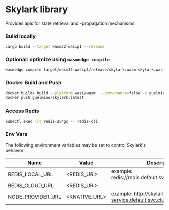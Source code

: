 # Skylark library
Provides apis for state retrieval and -propagation mechanisms. 

### Build locally
```bash
cargo build --target wasm32-wasip1 --release
```
### Optional: optimize using `wasmedge compile`
```bash
wasmedge compile target/wasm32-wasip1/release/skylark.wasm skylark.wasm
```
### Docker Build and Push
```bash
docker buildx build --platform wasi/wasm  --provenance=false -t guelmino/skylark:latest .
docker push guelmino/skylark:latest
```

### Access Redis
```bash
kubectl exec -it redis-2v4gc -- redis-cli
```

### Env Vars
The following environment variables may be set to control Skylark's behavior

| Name              | Value         | Description                                                  |
|-------------------|---------------|--------------------------------------------------------------|
| REDIS_LOCAL_URL   | <REDIS_URI>   | example: redis://redis.default.svc.cluster.local:6379        |   
| REDIS_CLOUD_URL   | <REDIS_URI>   |                                                              |
| NODE_PROVIDER_URL | <KNATIVE_URL> | example: http://skylark-node-service.default.svc.cluster.local  |
